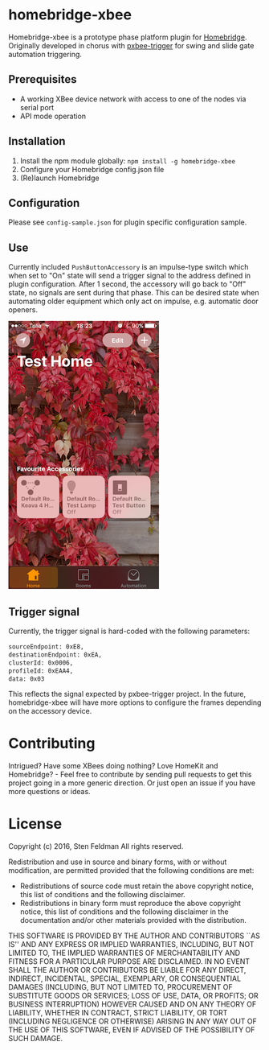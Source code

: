 # homebridge-xbee

Homebridge-xbee is a prototype phase platform plugin for [Homebridge](https://github.com/nfarina/homebridge). Originally developed in chorus with [pxbee-trigger](https://github.com/exsilium/pxbee-trigger) for swing and slide gate automation triggering.

## Prerequisites

* A working XBee device network with access to one of the nodes via serial port
* API mode operation

## Installation

1. Install the npm module globally: `npm install -g homebridge-xbee`
2. Configure your Homebridge config.json file
3. (Re)launch Homebridge

## Configuration

Please see `config-sample.json` for plugin specific configuration sample.

## Use

Currently included `PushButtonAccessory` is an impulse-type switch which when set to "On" state will send a trigger signal to the address defined in plugin configuration. After 1 second, the accessory will go back to "Off" state, no signals are sent during that phase. This can be desired state when automating older equipment which only act on impulse, e.g. automatic door openers.

![Example screenshot](doc/screenshot01.png)

## Trigger signal

Currently, the trigger signal is hard-coded with the following parameters:

```
sourceEndpoint: 0xE8,
destinationEndpoint: 0xEA,
clusterId: 0x0006,
profileId: 0xEAA4,
data: 0x03
```

This reflects the signal expected by pxbee-trigger project. In the future, homebridge-xbee will have more options to configure the frames depending on the accessory device.

# Contributing

Intrigued? Have some XBees doing nothing? Love HomeKit and Homebridge? - Feel free to contribute by sending pull requests to get this project going in a more generic direction. Or just open an issue if you have more questions or ideas.

# License

Copyright (c) 2016, Sten Feldman
All rights reserved.

Redistribution and use in source and binary forms, with or without
modification, are permitted provided that the following conditions are met:

 * Redistributions of source code must retain the above copyright notice,
   this list of conditions and the following disclaimer.
 * Redistributions in binary form must reproduce the above copyright
   notice, this list of conditions and the following disclaimer in the
   documentation and/or other materials provided with the distribution.

THIS SOFTWARE IS PROVIDED BY THE AUTHOR AND CONTRIBUTORS ``AS IS'' AND ANY
EXPRESS OR IMPLIED WARRANTIES, INCLUDING, BUT NOT LIMITED TO, THE IMPLIED
WARRANTIES OF MERCHANTABILITY AND FITNESS FOR A PARTICULAR PURPOSE ARE
DISCLAIMED. IN NO EVENT SHALL THE AUTHOR OR CONTRIBUTORS BE LIABLE FOR ANY
DIRECT, INDIRECT, INCIDENTAL, SPECIAL, EXEMPLARY, OR CONSEQUENTIAL DAMAGES
(INCLUDING, BUT NOT LIMITED TO, PROCUREMENT OF SUBSTITUTE GOODS OR
SERVICES; LOSS OF USE, DATA, OR PROFITS; OR BUSINESS INTERRUPTION) HOWEVER
CAUSED AND ON ANY THEORY OF LIABILITY, WHETHER IN CONTRACT, STRICT
LIABILITY, OR TORT (INCLUDING NEGLIGENCE OR OTHERWISE) ARISING IN ANY WAY
OUT OF THE USE OF THIS SOFTWARE, EVEN IF ADVISED OF THE POSSIBILITY OF SUCH
DAMAGE.